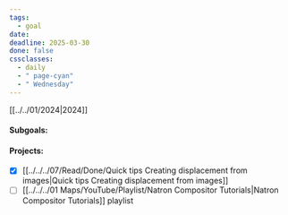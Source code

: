 ```yaml
---
tags:
  - goal
date: 
deadline: 2025-03-30
done: false
cssclasses:
  - daily
  - " page-cyan"
  - " Wednesday"
---
```

[[../../01/2024|2024]]
#### Subgoals:

#### Projects:
- [x] [[../../../07/Read/Done/Quick tips Creating displacement from images|Quick tips Creating displacement from images]]
- [ ] [[../../../01 Maps/YouTube/Playlist/Natron Compositor Tutorials|Natron Compositor Tutorials]] playlist